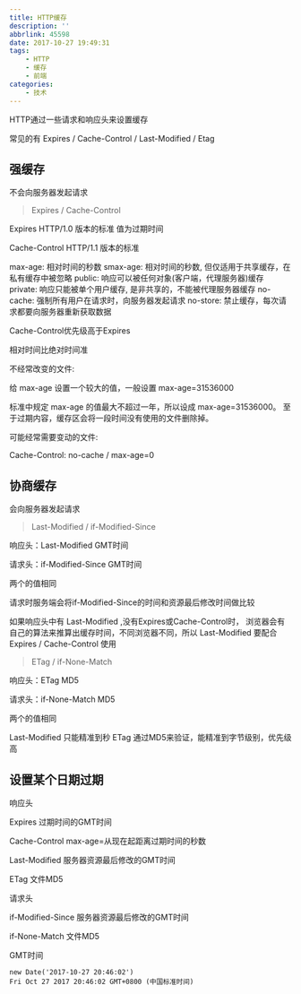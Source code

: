 ```yaml
---
title: HTTP缓存
description: ''
abbrlink: 45598
date: 2017-10-27 19:49:31
tags:  
    - HTTP 
    - 缓存 
    - 前端
categories:
    - 技术
---
```


HTTP通过一些请求和响应头来设置缓存

常见的有 Expires / Cache-Control / Last-Modified / Etag


## 强缓存
不会向服务器发起请求

> Expires / Cache-Control 

Expires HTTP/1.0 版本的标准
值为过期时间

Cache-Control HTTP/1.1 版本的标准

max-age: 相对时间的秒数
smax-age: 相对时间的秒数, 但仅适用于共享缓存，在私有缓存中被忽略
public: 响应可以被任何对象(客户端，代理服务器)缓存
private: 响应只能被单个用户缓存, 是非共享的，不能被代理服务器缓存
no-cache: 强制所有用户在请求时，向服务器发起请求
no-store: 禁止缓存，每次请求都要向服务器重新获取数据



Cache-Control优先级高于Expires

相对时间比绝对时间准



不经常改变的文件:

给 max-age 设置一个较大的值，一般设置 max-age=31536000


标准中规定 max-age 的值最大不超过一年，所以设成 max-age=31536000。
至于过期内容，缓存区会将一段时间没有使用的文件删除掉。

可能经常需要变动的文件:

Cache-Control: no-cache / max-age=0



## 协商缓存
会向服务器发起请求

> Last-Modified / if-Modified-Since


响应头：Last-Modified GMT时间

请求头：if-Modified-Since GMT时间

两个的值相同

请求时服务端会将if-Modified-Since的时间和资源最后修改时间做比较

如果响应头中有 Last-Modified ,没有Expires或Cache-Control时，
浏览器会有自己的算法来推算出缓存时间，不同浏览器不同，所以 Last-Modified 要配合
Expires / Cache-Control 使用



> ETag / if-None-Match


响应头：ETag MD5

请求头：if-None-Match MD5

两个的值相同


Last-Modified 只能精准到秒
ETag 通过MD5来验证，能精准到字节级别，优先级高




## 设置某个日期过期


响应头

Expires 过期时间的GMT时间


Cache-Control  max-age=从现在起距离过期时间的秒数


Last-Modified 服务器资源最后修改的GMT时间


ETag  文件MD5




请求头

if-Modified-Since 服务器资源最后修改的GMT时间

if-None-Match 文件MD5


GMT时间

```
new Date('2017-10-27 20:46:02')
Fri Oct 27 2017 20:46:02 GMT+0800 (中国标准时间)
```






















